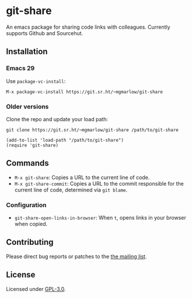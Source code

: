 # git-share

An emacs package for sharing code links with colleagues. Currently supports Github and Sourcehut.

## Installation

### Emacs 29

Use `package-vc-install`:

```
M-x package-vc-install https://git.sr.ht/~mgmarlow/git-share
```

### Older versions

Clone the repo and update your load path:

```
git clone https://git.sr.ht/~mgmarlow/git-share /path/to/git-share
```

```
(add-to-list 'load-path "/path/to/git-share")
(require 'git-share)
```

## Commands

- `M-x git-share`: Copies a URL to the current line of code.
- `M-x git-share-commit`: Copies a URL to the commit responsible for the current line of code, determined via `git blame`.

### Configuration

- `git-share-open-links-in-browser`: When `t`, opens links in your browser when copied.

## Contributing

Please direct bug reports or patches to the [the mailing list](https://lists.sr.ht/~mgmarlow/public-inbox).

## License

Licensed under [GPL-3.0](./LICENSE).

